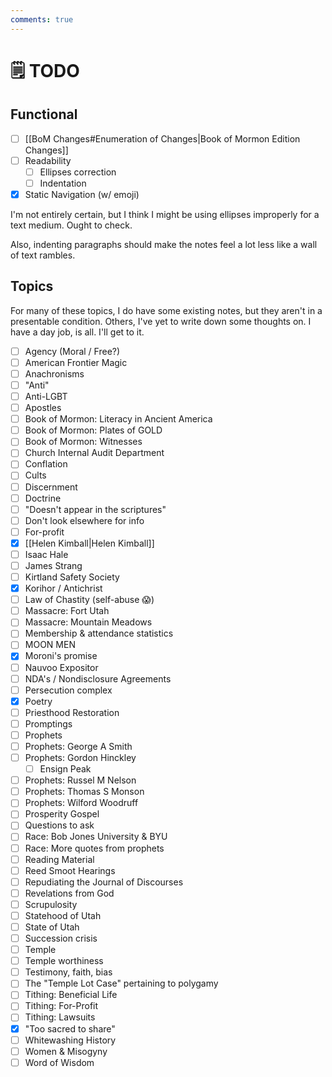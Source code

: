 ```yaml
---
comments: true
---
```

# 🗒️ TODO
## Functional

- [ ] [[BoM Changes#Enumeration of Changes|Book of Mormon Edition Changes]]
- [ ] Readability
	- [ ] Ellipses correction
	- [ ] Indentation
- [x] Static Navigation (w/ emoji)

I'm not entirely certain, but I think I might be using ellipses improperly for a text medium. Ought to check.

Also, indenting paragraphs should make the notes feel a lot less like a wall of text rambles.

## Topics
For many of these topics, I do have some existing notes, but they aren't in a presentable condition. Others, I've yet to write down some thoughts on. I have a day job, is all. I'll get to it.


- [ ] Agency (Moral / Free?)
- [ ] American Frontier Magic
- [ ] Anachronisms
- [ ] "Anti"
- [ ] Anti-LGBT
- [ ] Apostles
- [ ] Book of Mormon: Literacy in Ancient America
- [ ] Book of Mormon: Plates of GOLD
- [ ] Book of Mormon: Witnesses
- [ ] Church Internal Audit Department
- [ ] Conflation
- [ ] Cults
- [ ] Discernment
- [ ] Doctrine
- [ ] "Doesn't appear in the scriptures"
- [ ] Don't look elsewhere for info
- [ ] For-profit
- [x] [[Helen Kimball|Helen Kimball]]
- [ ] Isaac Hale
- [ ] James Strang
- [ ] Kirtland Safety Society
- [x] Korihor / Antichrist
- [ ] Law of Chastity (self-abuse 😱)
- [ ] Massacre: Fort Utah
- [ ] Massacre: Mountain Meadows
- [ ] Membership & attendance statistics
- [ ] MOON MEN
- [x] Moroni's promise
- [ ] Nauvoo Expositor
- [ ] NDA's / Nondisclosure Agreements
- [ ] Persecution complex
- [x] Poetry
- [ ] Priesthood Restoration
- [ ] Promptings
- [ ] Prophets
- [ ] Prophets: George A Smith
- [ ] Prophets: Gordon Hinckley
	- [ ] Ensign Peak
- [ ] Prophets: Russel M Nelson
- [ ] Prophets: Thomas S Monson
- [ ] Prophets: Wilford Woodruff
- [ ] Prosperity Gospel
- [ ] Questions to ask
- [ ] Race: Bob Jones University & BYU
- [ ] Race: More quotes from prophets
- [ ] Reading Material
- [ ] Reed Smoot Hearings
- [ ] Repudiating the Journal of Discourses
- [ ] Revelations from God
- [ ] Scrupulosity
- [ ] Statehood of Utah
- [ ] State of Utah
- [ ] Succession crisis
- [ ] Temple
- [ ] Temple worthiness
- [ ] Testimony, faith, bias
- [ ] The "Temple Lot Case" pertaining to polygamy
- [ ] Tithing: Beneficial Life
- [ ] Tithing: For-Profit
- [ ] Tithing: Lawsuits
- [x] "Too sacred to share"
- [ ] Whitewashing History
- [ ] Women & Misogyny
- [ ] Word of Wisdom
